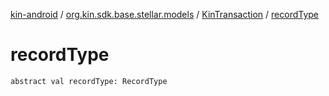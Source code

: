[kin-android](../../index.md) / [org.kin.sdk.base.stellar.models](../index.md) / [KinTransaction](index.md) / [recordType](./record-type.md)

# recordType

`abstract val recordType: RecordType`